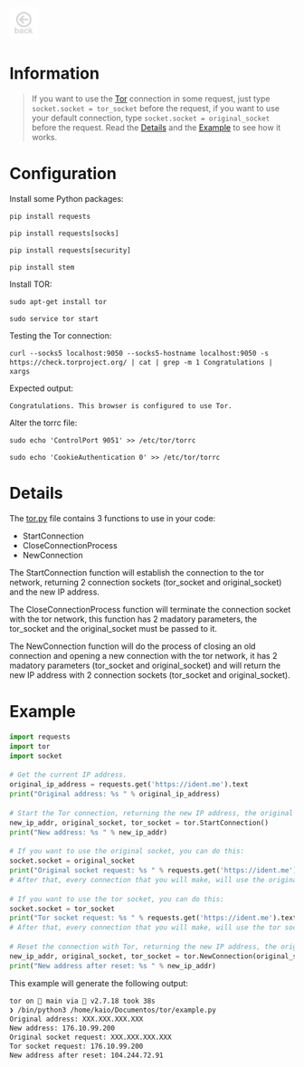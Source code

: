 <a href="https://kaio6fellipe.github.io/"><img src="./images/back-home.png" alt="Home Page" width="50" height="58" style="filter: grayscale(100%)"></a> 

# Information
> If you want to use the [Tor](https://www.torproject.org/) connection in some request, just type ```socket.socket = tor_socket``` before the request, if you want to use your default connection, type ```socket.socket = original_socket``` before the request. Read the [Details](#details) and the [Example](#example) to see how it works.

# Configuration
Install some Python packages:
```shell
pip install requests
```
```shell
pip install requests[socks]
```
```shell
pip install requests[security]
```
```shell
pip install stem
```

Install TOR:
```shell
sudo apt-get install tor
```
```shell
sudo service tor start
```

Testing the Tor connection:
```shell
curl --socks5 localhost:9050 --socks5-hostname localhost:9050 -s https://check.torproject.org/ | cat | grep -m 1 Congratulations | xargs
```
Expected output:
```Console
Congratulations. This browser is configured to use Tor.
```

Alter the torrc file:
```shell
sudo echo 'ControlPort 9051' >> /etc/tor/torrc
```
```shell
sudo echo 'CookieAuthentication 0' >> /etc/tor/torrc
```
# Details

The [tor.py](./tor.py) file contains 3 functions to use in your code: 

- StartConnection
- CloseConnectionProcess
- NewConnection

The StartConnection function will establish the connection to the tor network, returning 2 connection sockets (tor_socket and original_socket) and the new IP address.

The CloseConnectionProcess function will terminate the connection socket with the tor network, this function has 2 madatory parameters, the tor_socket and the original_socket must be passed to it.

The NewConnection function will do the process of closing an old connection and opening a new connection with the tor network, it has 2 madatory parameters (tor_socket and original_socket) and will return the new IP address with 2 connection sockets (tor_socket and original_socket).

# Example


```python
import requests
import tor
import socket

# Get the current IP address.
original_ip_address = requests.get('https://ident.me').text
print("Original address: %s " % original_ip_address)

# Start the Tor connection, returning the new IP address, the original socket and the tor socket, by default, the tor socket will already be active.
new_ip_addr, original_socket, tor_socket = tor.StartConnection()
print("New address: %s " % new_ip_addr)

# If you want to use the original socket, you can do this:
socket.socket = original_socket
print("Original socket request: %s " % requests.get('https://ident.me').text) # Return your real IP address
# After that, every connection that you will make, will use the original socket.

# If you want to use the tor socket, you can do this:
socket.socket = tor_socket
print("Tor socket request: %s " % requests.get('https://ident.me').text) # Return your Tor IP address
# After that, every connection that you will make, will use the tor socket.

# Reset the connection with Tor, returning the new IP address, the original socket and the tor socket.
new_ip_addr, original_socket, tor_socket = tor.NewConnection(original_socket = original_socket, tor_socket = tor_socket)
print("New address after reset: %s " % new_ip_addr)
```
This example will generate the following output:
```console
tor on  main via 🐍 v2.7.18 took 38s 
❯ /bin/python3 /home/kaio/Documentos/tor/example.py
Original address: XXX.XXX.XXX.XXX 
New address: 176.10.99.200 
Original socket request: XXX.XXX.XXX.XXX 
Tor socket request: 176.10.99.200 
New address after reset: 104.244.72.91 
```
